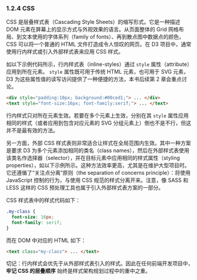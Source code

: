 ### 1.2.4 CSS

CSS 是层叠样式表（Cascading Style Sheets）的缩写形式。它是一种描述 DOM 元素在屏幕上的显示方式与外观效果的语言。从页面整体的 Grid 网格布局、到文本使用的字体系列（family of fonts）、再到散点图中数据点的颜色，CSS 可以将一个普通的 HTML 文件打造成令人惊叹的网页。在 D3 项目中，通常使用行内样式或引入外部样式表来应用 CSS 样式。

如以下示例代码所示，行内样式表（inline-styles）通过 `style` 属性（attribute）应用到所在元素。 `style` 属性既可用于传统 HTML 元素，也可用于 SVG 元素，D3 为这些属性值的读写访问提供了一种便捷的方法，本书后续第 2 章会重点讨论。

```html
<div style="padding:10px; background:#00ced1;"> ... </div>
<text style="font-size:16px; font-family:serif;"> ... </text>
```

行内样式只对所在元素生效。若要在多个元素上生效，分别在其 `style` 属性应用相同的样式（或者应用到包含对应元素的 SVG 分组元素上）倒也不是不行，但这并不是最有效的方法。

另一方面，外部 CSS 样式表则非常适合让样式在全局范围内生效。其中一种方案是要求 D3 为多个元素添加相同的类名（class names），然后在外部样式表使用该类名作选择器（selector），并在目标元素中应用相同的样式属性（styling properties），如以下示例所示。这种方法效率更高，尤其是在维护大型项目时。它还遵循了“关注点分离”原则（the separation of concerns principle）：将使用 JavaScript 控制的行为，与使用 CSS 规范的样式分离开来。注意，像 SASS 和 LESS 这样的 CSS 预处理工具也属于引入外部样式表方案的一部分。

CSS 样式表中的样式代码如下：

```css
.my-class {
  font-size: 16px;
  font-family: serif;
}
```

而在 DOM 中对应的 HTML 如下：

```html
<text class="my-class"> ... </text>
```

切记：行内样式会优先于从外部样式表引入的样式。因此在任何前端开发项目中，**牢记 CSS 的层叠顺序** 始终是样式架构规划过程中的重中之重。